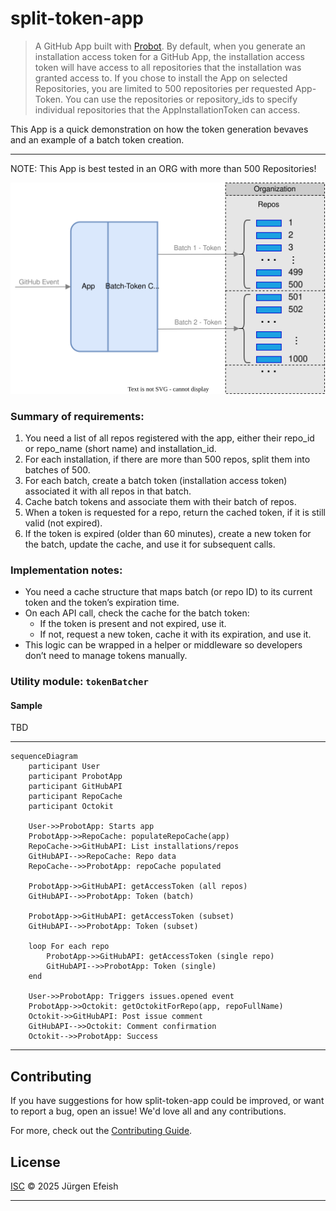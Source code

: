 # split-token-app

> A GitHub App built with [Probot](https://github.com/probot/probot).
 By default, when you generate an installation access token for a GitHub App, the installation access token will have access to all repositories that the installation was granted access to. 
 If you chose to install the App on selected Repositories, you are limited to 500 repositories per requested App-Token. You can use the repositories or repository_ids to specify individual repositories that the AppInstallationToken can access.

This App is a quick demonstration on how the token generation bevaves and an example of a batch token creation.

---
NOTE: This App is best tested in an ORG with more than 500 Repositories!

![diagram](diagram.svg)

### Summary of requirements:

1. You need a list of all repos registered with the app, either their repo_id or repo_name (short name) and installation_id.
1. For each installation, if there are more than 500 repos, split them into batches of 500.
1. For each batch, create a batch token (installation access token) associated it with all repos in that batch.
1. Cache batch tokens and associate them with their batch of repos.
1. When a token is requested for a repo, return the cached token, if it is still valid (not expired).
1. If the token is expired (older than 60 minutes), create a new token for the batch, update the cache, and use it for subsequent calls.

### Implementation notes:

- You need a cache structure that maps batch (or repo ID) to its current token and the token’s expiration time.
- On each API call, check the cache for the batch token:
  - If the token is present and not expired, use it.
  - If not, request a new token, cache it with its expiration, and use it.
- This logic can be wrapped in a helper or middleware so developers don’t need to manage tokens manually.

### Utility module: `tokenBatcher`

#### Sample

TBD

---

```mermaid
sequenceDiagram
    participant User
    participant ProbotApp
    participant GitHubAPI
    participant RepoCache
    participant Octokit

    User->>ProbotApp: Starts app
    ProbotApp->>RepoCache: populateRepoCache(app)
    RepoCache->>GitHubAPI: List installations/repos
    GitHubAPI-->>RepoCache: Repo data
    RepoCache-->>ProbotApp: repoCache populated

    ProbotApp->>GitHubAPI: getAccessToken (all repos)
    GitHubAPI-->>ProbotApp: Token (batch)

    ProbotApp->>GitHubAPI: getAccessToken (subset)
    GitHubAPI-->>ProbotApp: Token (subset)

    loop For each repo
        ProbotApp->>GitHubAPI: getAccessToken (single repo)
        GitHubAPI-->>ProbotApp: Token (single)
    end

    User->>ProbotApp: Triggers issues.opened event
    ProbotApp->>Octokit: getOctokitForRepo(app, repoFullName)
    Octokit->>GitHubAPI: Post issue comment
    GitHubAPI-->>Octokit: Comment confirmation
    Octokit-->>ProbotApp: Success
```

---

## Contributing

If you have suggestions for how split-token-app could be improved, or want to report a bug, open an issue! We'd love all and any contributions.

For more, check out the [Contributing Guide](CONTRIBUTING.md).

## License

[ISC](LICENSE) © 2025 Jürgen Efeish

---
